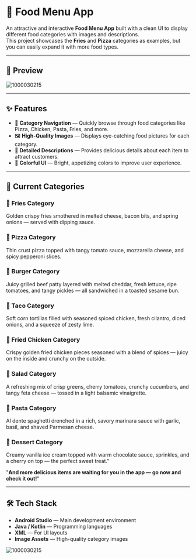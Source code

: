 # 🍔 Food Menu App

An attractive and interactive **Food Menu App** built with a clean UI to display different food categories with images and descriptions.  
This project showcases the **Fries** and **Pizza** categories as examples, but you can easily expand it with more food types.

---

## 📸 Preview

![1000030215](https://github.com/user-attachments/assets/66b4ad4f-574e-4e38-80f0-080a2791a05c)


---

## ✨ Features

- 📂 **Category Navigation** — Quickly browse through food categories like Pizza, Chicken, Pasta, Fries, and more.  
- 🖼 **High-Quality Images** — Displays eye-catching food pictures for each category.  
- 📝 **Detailed Descriptions** — Provides delicious details about each item to attract customers.  
- 🎨 **Colorful UI** — Bright, appetizing colors to improve user experience.  

---

## 🍟 Current Categories

### 🍟 Fries Category
Golden crispy fries smothered in melted cheese, bacon bits, and spring onions — served with dipping sauce.  

### 🍕 Pizza Category
Thin crust pizza topped with tangy tomato sauce, mozzarella cheese, and spicy pepperoni slices.  

### 🍔 Burger Category
Juicy grilled beef patty layered with melted cheddar, fresh lettuce, ripe tomatoes, and tangy pickles — all sandwiched in a toasted sesame bun.

### 🌮 Taco Category
Soft corn tortillas filled with seasoned spiced chicken, fresh cilantro, diced onions, and a squeeze of zesty lime.

### 🍗 Fried Chicken Category
Crispy golden fried chicken pieces seasoned with a blend of spices — juicy on the inside and crunchy on the outside.

### 🥗 Salad Category
A refreshing mix of crisp greens, cherry tomatoes, crunchy cucumbers, and tangy feta cheese — tossed in a light balsamic vinaigrette.

### 🍝 Pasta Category
Al dente spaghetti drenched in a rich, savory marinara sauce with garlic, basil, and shaved Parmesan cheese.

### 🍦 Dessert Category
Creamy vanilla ice cream topped with warm chocolate sauce, sprinkles, and a cherry on top — the perfect sweet treat."

"**And more delicious items are waiting for you in the app — go now and check it out!**"

---

## 🛠 Tech Stack

- **Android Studio** — Main development environment  
- **Java / Kotlin** — Programming languages  
- **XML** — For UI layouts  
- **Image Assets** — High-quality category images  



![1000030215](https://github.com/user-attachments/assets/52ba0d4d-f94b-45db-8d80-9dd8183c2b09)

